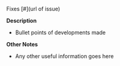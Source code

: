Fixes [#<issue number>](url of issue)

**Description**

* Bullet points of developments made

**Other Notes**

* Any other useful information goes here
